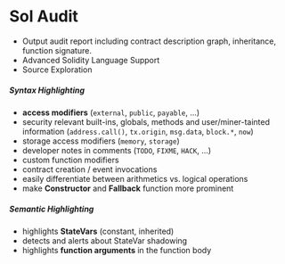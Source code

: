 # Sol Audit

- Output audit report including contract description graph, inheritance, function signature. 
- Advanced Solidity Language Support
- Source Exploration

##### Syntax Highlighting

- **access modifiers** (`external`, `public`, `payable`, ...)
- security relevant built-ins, globals, methods and user/miner-tainted information (`address.call()`, `tx.origin`, `msg.data`, `block.*`, `now`)
- storage access modifiers (`memory`, `storage`)
- developer notes in comments (`TODO`, `FIXME`, `HACK`, ...)
- custom function modifiers
- contract creation / event invocations
- easily differentiate between arithmetics vs. logical operations
- make **Constructor** and **Fallback** function more prominent

##### Semantic Highlighting

- highlights **StateVars** (constant, inherited)
- detects and alerts about StateVar shadowing
- highlights **function arguments** in the function body
